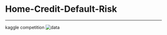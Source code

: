 # Home-Credit-Default-Risk
___
kaggle competition
![data](https://drive.google.com/file/d/1BlLzFStxO07hkTh3i9iKqIGcLoBwBhMH/view)
